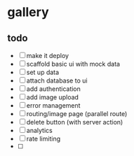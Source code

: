 # gallery

## todo

- [ ] make it deploy
- [ ] scaffold basic ui with mock data
- [ ] set up data
- [ ] attach database to ui
- [ ] add authentication
- [ ] add image upload
- [ ] error management
- [ ] routing/image page (parallel route)
- [ ] delete button (with server action)
- [ ] analytics
- [ ] rate limiting
- [ ]
